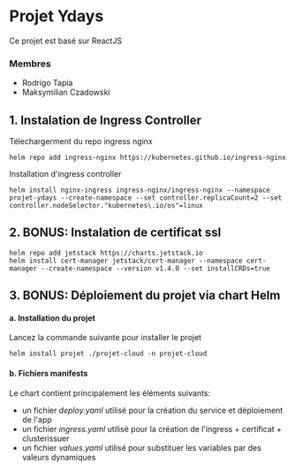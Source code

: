 # Projet Ydays

Ce projet est basé sur ReactJS

### Membres

- Rodrigo Tapia
- Maksymilian Czadowski

## 1. Instalation de Ingress Controller
Télechargerment du repo ingress nginx
```
helm repo add ingress-nginx https://kubernetes.github.io/ingress-nginx
```
Installation d'ingress controller
```
helm install nginx-ingress ingress-nginx/ingress-nginx --namespace projet-ydays --create-namespace --set controller.replicaCount=2 --set controller.nodeSelector."kubernetes\.io/os"=linux
```

## 2. BONUS: Instalation de certificat ssl
```
helm repo add jetstack https://charts.jetstack.io
helm install cert-manager jetstack/cert-manager --namespace cert-manager --create-namespace --version v1.4.0 --set installCRDs=true
```

## 3. BONUS: Déploiement du projet via chart Helm
#### a. Installation du projet
Lancez la commande suivante pour installer le projet
```
helm install projet ./projet-cloud -n projet-cloud
```

#### b. Fichiers manifests
Le chart contient principalement les éléments suivants:

- un fichier *deploy.yaml*  utilisé pour la création du service et déploiement de l'app
- un fichier *ingress.yaml* utilisé pour la création de l'ingress + certificat + clusterissuer
- un fichier *values.yaml* utilisé pour substituer les variables par des valeurs dynamiques

